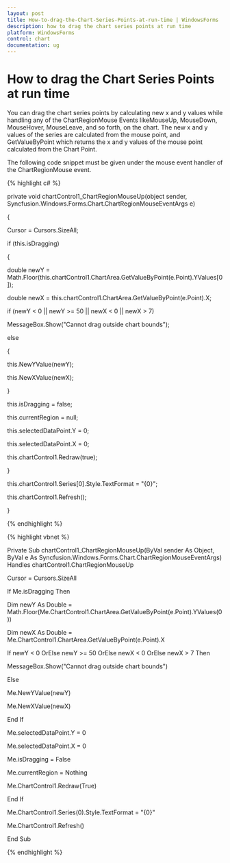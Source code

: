```yaml
---
layout: post
title: How-to-drag-the-Chart-Series-Points-at-run-time | WindowsForms | Syncfusion
description: how to drag the chart series points at run time
platform: WindowsForms
control: chart
documentation: ug
---
```


# How to drag the Chart Series Points at run time

You can drag the chart series points by calculating new x and y values while handling any of the ChartRegionMouse Events likeMouseUp, MouseDown, MouseHover, MouseLeave, and so forth, on the chart. The new x and y values of the series are calculated from the mouse point, and GetValueByPoint which returns the x and y values of the mouse point calculated from the Chart Point.

The following code snippet must be given under the mouse event handler of the ChartRegionMouse event.



 {% highlight c# %}



private void chartControl1_ChartRegionMouseUp(object sender, Syncfusion.Windows.Forms.Chart.ChartRegionMouseEventArgs e)

{

Cursor = Cursors.SizeAll;

if (this.isDragging)

{

double newY = Math.Floor(this.chartControl1.ChartArea.GetValueByPoint(e.Point).YValues[0]);

double newX = this.chartControl1.ChartArea.GetValueByPoint(e.Point).X;

if (newY &lt; 0 || newY &gt;= 50 || newX &lt; 0 || newX &gt; 7)

MessageBox.Show("Cannot drag outside chart bounds");

else

{

this.NewYValue(newY);

this.NewXValue(newX);

}

this.isDragging = false;

this.currentRegion = null;

this.selectedDataPoint.Y = 0;

this.selectedDataPoint.X = 0;

this.chartControl1.Redraw(true);

}

this.chartControl1.Series[0].Style.TextFormat = "{0}";

this.chartControl1.Refresh();

}

{% endhighlight %}

{% highlight vbnet %}



Private Sub chartControl1_ChartRegionMouseUp(ByVal sender As Object, ByVal e As Syncfusion.Windows.Forms.Chart.ChartRegionMouseEventArgs) Handles chartControl1.ChartRegionMouseUp

Cursor = Cursors.SizeAll

If Me.isDragging Then

Dim newY As Double = Math.Floor(Me.ChartControl1.ChartArea.GetValueByPoint(e.Point).YValues(0))

Dim newX As Double = Me.ChartControl1.ChartArea.GetValueByPoint(e.Point).X

If newY &lt; 0 OrElse newY &gt;= 50 OrElse newX &lt; 0 OrElse newX &gt; 7 Then

MessageBox.Show("Cannot drag outside chart bounds")

Else

Me.NewYValue(newY)

Me.NewXValue(newX)

End If

Me.selectedDataPoint.Y = 0

Me.selectedDataPoint.X = 0

Me.isDragging = False

Me.currentRegion = Nothing

Me.ChartControl1.Redraw(True)

End If

Me.ChartControl1.Series(0).Style.TextFormat = "{0}"

Me.ChartControl1.Refresh()

End Sub

{% endhighlight %}


